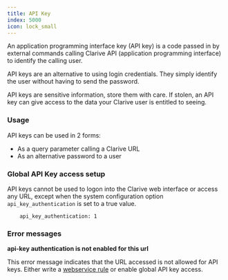 ```yaml
---
title: API Key
index: 5000
icon: lock_small
---
```


An application programming interface key (API key) is a code passed in by external commands calling Clarive API (application programming interface) to identify the calling user.

API keys are an alternative to using login credentials. They simply identify the user without having to send the password. 

API keys are sensitive information, store them with care. If stolen, an API key can give access to the data your Clarive user is entitled to seeing. 


### Usage

API keys can be used in 2 forms:

- As a query parameter calling a Clarive URL
- As an alternative password to a user

### Global API Key access setup

API keys cannot be used to logon into the Clarive web interface or access any URL, except
when the system configuration option `api_key_authentication` is set to a true value. 


        api_key_authentication: 1


### Error messages

**api-key authentication is not enabled for this url**

This error message indicates that the URL accessed is not 
allowed for API keys. Either write a [webservice rule](concepts/webservice)
or enable global API key access.

